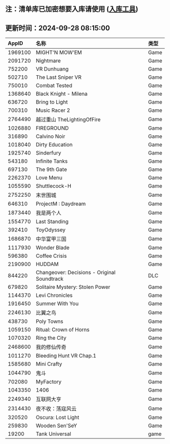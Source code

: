 ## 注：清单库已加密想要入库请使用 ([入库工具](https://github.com/BlankTMing/ManifestAutoUpdate/releases))

## 更新时间：2024-09-28 08:15:00
| AppID | 名称 | 类型  |
| :-------------------- | :----------------------------- | :----------- |
| 1969100 | MIGHT'N MOW'EM| Game |
| 2091720 | Nightmare| Game |
| 752200 | VR Dunhuang| Game |
| 502710 | The Last Sniper VR| Game |
| 750010 | Combat Tested| Game |
| 1368640 | Black Knight - Milena| Game |
| 636720 | Bring to Light| Game |
| 700310 | Music Racer 2| Game |
| 2764490 | 越过重山 TheLightingOfFire| Game |
| 1026880 | FIREGROUND| Game |
| 316890 | Calvino Noir| Game |
| 1018040 | Dirty Education| Game |
| 1925740 | Sinderfury| Game |
| 543180 | Infinite Tanks| Game |
| 697130 | The 9th Gate| Game |
| 2262370 | Love Menu| Game |
| 1055590 | Shuttlecock-H| Game |
| 2752250 | 末世围城| Game |
| 646310 | ProjectM : Daydream| Game |
| 1873440 | 我是两个人| Game |
| 1554770 | Last Standing| Game |
| 392410 | ToyOdyssey| Game |
| 1686870 | 中华富甲三国| Game |
| 1117930 | Wonder Blade| Game |
| 596380 | Coffee Crisis| Game |
| 2190900 | HUDDAM| Game |
| 844220 | Changeover: Decisions - Original Soundtrack| DLC |
| 679820 | Solitaire Mystery: Stolen Power| Game |
| 1144370 | Levi Chronicles| Game |
| 1916450 | Summer With You| Game |
| 2246130 | 比翼之鸟| Game |
| 438730 | Poly Towns| Game |
| 1059150 | Ritual: Crown of Horns| Game |
| 1070320 | Ring the City| Game |
| 2468600 | 我的修仙传奇| Game |
| 1011270 | Bleeding Hunt VR Chap.1| Game |
| 1585680 | Mini Crafty| Game |
| 1044790 | 鬼斗| Game |
| 702080 | MyFactory| Game |
| 1043350 | 1406| Game |
| 2249340 | 互联网大亨| Game |
| 2314430 | 夜不收：荡寇风云| Game |
| 320520 | Oscura: Lost Light| Game |
| 259830 | Wooden Sen'SeY| Game |
| 19200 | Tank Universal| game |
